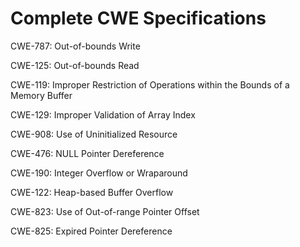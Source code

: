 

# Complete CWE Specifications

CWE-787: Out-of-bounds Write

CWE-125: Out-of-bounds Read

CWE-119: Improper Restriction of Operations within the Bounds of a Memory Buffer

CWE-129: Improper Validation of Array Index

CWE-908: Use of Uninitialized Resource

CWE-476: NULL Pointer Dereference

CWE-190: Integer Overflow or Wraparound

CWE-122: Heap-based Buffer Overflow

CWE-823: Use of Out-of-range Pointer Offset

CWE-825: Expired Pointer Dereference